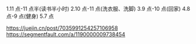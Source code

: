 1.11 点-11 点半(读书半小时)
2.10 点-11 点(洗衣服、洗脚)
3.9 点-10 点(回家)
4.8 点-9 点(健身)
5.7 点

https://juejin.cn/post/7035991254257106958
https://segmentfault.com/a/1190000009738454
